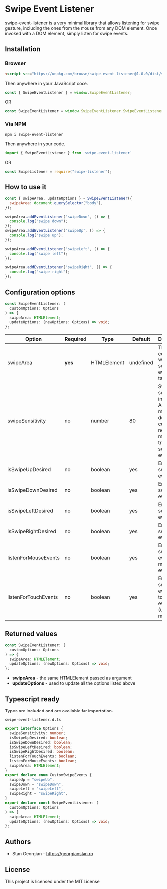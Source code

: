 # Swipe Event Listener

swipe-event-listener is a very minimal library that allows listening for swipe gesture, including the ones from the mouse from any DOM element.
Once invoked with a DOM element, simply listen for swipe events.

## Installation

### Browser

```html
<script src="https://unpkg.com/browse/swipe-event-listener@1.0.0/dist/swipe-event-listener.js"></script>
```

Then anywhere in your JavaScript code.

```javascript
const { SwipeEventListener } = window.SwipeEventListener;
```

OR

```javascript
const SwipeEventListener = window.SwipeEventListener.SwipeEventListener;
```

### Via NPM

```bash
npm i swipe-event-listener
```

Then anywhere in your code.

```javascript
import { SwipeEventListener } from 'swipe-event-listener`
```

OR

```javascript
const SwipeListener = require("swipe-listener");
```

## How to use it

```javascript
const { swipeArea, updateOptions } = SwipeEventListener({
  swipeArea: document.querySelector("body"),
});

swipeArea.addEventListener("swipeDown", () => {
  console.log("swipe down");
});
swipeArea.addEventListener("swipeUp", () => {
  console.log("swipe up");
});

swipeArea.addEventListener("swipeLeft", () => {
  console.log("swipe left");
});

swipeArea.addEventListener("swipeRight", () => {
  console.log("swipe right");
});
```

## Configuration options

```typescript
const SwipeEventListener: (
  customOptions: Options
) => {
  swipeArea: HTMLElement;
  updateOptions: (newOptions: Options) => void;
};
```

| Option               | Required | Type        | Default   | Description                                                                                                  |
| -------------------- | -------- | ----------- | --------- | ------------------------------------------------------------------------------------------------------------ |
| swipeArea            | **yes**  | HTMLElement | undefined | The container where the swipe event can take place.                                                          |
| swipeSensitivity     | no       | number      | 80        | Swipe sensitivity in pixels. Across how many pixels does the cursor need to move to trigger the swipe event. |
| isSwipeUpDesired     | no       | boolean     | yes       | Enable swipeUp event.                                                                                        |
| isSwipeDownDesired   | no       | boolean     | yes       | Enable swipeDown event.                                                                                      |
| isSwipeLeftDesired   | no       | boolean     | yes       | Enable swipeLeft event.                                                                                      |
| isSwipeRightDesired  | no       | boolean     | yes       | Enable swipeRight event.                                                                                     |
| listenForMouseEvents | no       | boolean     | yes       | Enable swipe event using mouse event.                                                                        |
| listenForTouchEvents | no       | boolean     | yes       | Enable swipe event using touch events (used for mobile).                                                     |

## Returned values

```typescript
const SwipeEventListener: (
  customOptions: Options
) => {
  swipeArea: HTMLElement;
  updateOptions: (newOptions: Options) => void;
};
```

- **swipeArea** - the same HTMLElement passed as argument
- **updateOptions** - used to update all the options listed above

## Typescript ready

Types are included and are available for importation.

`swipe-event-listener.d.ts`

```typescript
export interface Options {
  swipeSensitivity: number;
  isSwipeUpDesired: boolean;
  isSwipeDownDesired: boolean;
  isSwipeLeftDesired: boolean;
  isSwipeRightDesired: boolean;
  listenForTouchEvents: boolean;
  listenForMouseEvents: boolean;
  swipeArea: HTMLElement;
}
export declare enum CustomSwipeEvents {
  swipeUp = "swipeUp",
  swipeDown = "swipeDown",
  swipeLeft = "swipeLeft",
  swipeRight = "swipeRight",
}
export declare const SwipeEventListener: (
  customOptions: Options
) => {
  swipeArea: HTMLElement;
  updateOptions: (newOptions: Options) => void;
};
```

## Authors

- Stan Georgian - https://georgianstan.ro

## License

This project is licensed under the MIT License
